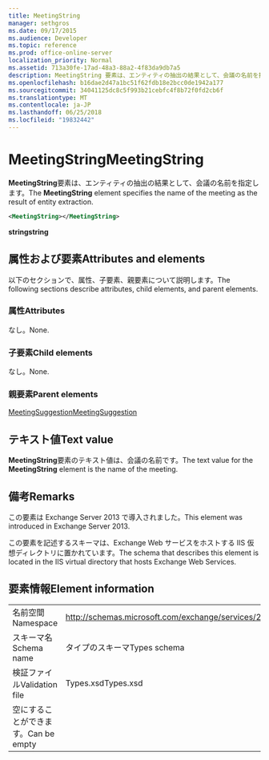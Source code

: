 ```yaml
---
title: MeetingString
manager: sethgros
ms.date: 09/17/2015
ms.audience: Developer
ms.topic: reference
ms.prod: office-online-server
localization_priority: Normal
ms.assetid: 713a30fe-17ad-48a3-88a2-4f83da9db7a5
description: MeetingString 要素は、エンティティの抽出の結果として、会議の名前を指定します。
ms.openlocfilehash: b16dae2d47a1bc51f62fdb18e2bcc0de1942a177
ms.sourcegitcommit: 34041125dc8c5f993b21cebfc4f8b72f0fd2cb6f
ms.translationtype: MT
ms.contentlocale: ja-JP
ms.lasthandoff: 06/25/2018
ms.locfileid: "19832442"
---
```

# <a name="meetingstring"></a><span data-ttu-id="51724-103">MeetingString</span><span class="sxs-lookup"><span data-stu-id="51724-103">MeetingString</span></span>

<span data-ttu-id="51724-104">**MeetingString**要素は、エンティティの抽出の結果として、会議の名前を指定します。</span><span class="sxs-lookup"><span data-stu-id="51724-104">The **MeetingString** element specifies the name of the meeting as the result of entity extraction.</span></span> 
  
```XML
<MeetingString></MeetingString>
```

 <span data-ttu-id="51724-105">**string**</span><span class="sxs-lookup"><span data-stu-id="51724-105">**string**</span></span>
## <a name="attributes-and-elements"></a><span data-ttu-id="51724-106">属性および要素</span><span class="sxs-lookup"><span data-stu-id="51724-106">Attributes and elements</span></span>

<span data-ttu-id="51724-107">以下のセクションで、属性、子要素、親要素について説明します。</span><span class="sxs-lookup"><span data-stu-id="51724-107">The following sections describe attributes, child elements, and parent elements.</span></span>
  
### <a name="attributes"></a><span data-ttu-id="51724-108">属性</span><span class="sxs-lookup"><span data-stu-id="51724-108">Attributes</span></span>

<span data-ttu-id="51724-109">なし。</span><span class="sxs-lookup"><span data-stu-id="51724-109">None.</span></span>
  
### <a name="child-elements"></a><span data-ttu-id="51724-110">子要素</span><span class="sxs-lookup"><span data-stu-id="51724-110">Child elements</span></span>

<span data-ttu-id="51724-111">なし。</span><span class="sxs-lookup"><span data-stu-id="51724-111">None.</span></span>
  
### <a name="parent-elements"></a><span data-ttu-id="51724-112">親要素</span><span class="sxs-lookup"><span data-stu-id="51724-112">Parent elements</span></span>

[<span data-ttu-id="51724-113">MeetingSuggestion</span><span class="sxs-lookup"><span data-stu-id="51724-113">MeetingSuggestion</span></span>](meetingsuggestion.md)
  
## <a name="text-value"></a><span data-ttu-id="51724-114">テキスト値</span><span class="sxs-lookup"><span data-stu-id="51724-114">Text value</span></span>

<span data-ttu-id="51724-115">**MeetingString**要素のテキスト値は、会議の名前です。</span><span class="sxs-lookup"><span data-stu-id="51724-115">The text value for the **MeetingString** element is the name of the meeting.</span></span> 
  
## <a name="remarks"></a><span data-ttu-id="51724-116">備考</span><span class="sxs-lookup"><span data-stu-id="51724-116">Remarks</span></span>

<span data-ttu-id="51724-117">この要素は Exchange Server 2013 で導入されました。</span><span class="sxs-lookup"><span data-stu-id="51724-117">This element was introduced in Exchange Server 2013.</span></span>
  
<span data-ttu-id="51724-118">この要素を記述するスキーマは、Exchange Web サービスをホストする IIS 仮想ディレクトリに置かれています。</span><span class="sxs-lookup"><span data-stu-id="51724-118">The schema that describes this element is located in the IIS virtual directory that hosts Exchange Web Services.</span></span>
  
## <a name="element-information"></a><span data-ttu-id="51724-119">要素情報</span><span class="sxs-lookup"><span data-stu-id="51724-119">Element information</span></span>

|||
|:-----|:-----|
|<span data-ttu-id="51724-120">名前空間</span><span class="sxs-lookup"><span data-stu-id="51724-120">Namespace</span></span>  <br/> |http://schemas.microsoft.com/exchange/services/2006/types  <br/> |
|<span data-ttu-id="51724-121">スキーマ名</span><span class="sxs-lookup"><span data-stu-id="51724-121">Schema name</span></span>  <br/> |<span data-ttu-id="51724-122">タイプのスキーマ</span><span class="sxs-lookup"><span data-stu-id="51724-122">Types schema</span></span>  <br/> |
|<span data-ttu-id="51724-123">検証ファイル</span><span class="sxs-lookup"><span data-stu-id="51724-123">Validation file</span></span>  <br/> |<span data-ttu-id="51724-124">Types.xsd</span><span class="sxs-lookup"><span data-stu-id="51724-124">Types.xsd</span></span>  <br/> |
|<span data-ttu-id="51724-125">空にすることができます。</span><span class="sxs-lookup"><span data-stu-id="51724-125">Can be empty</span></span>  <br/> ||
   

